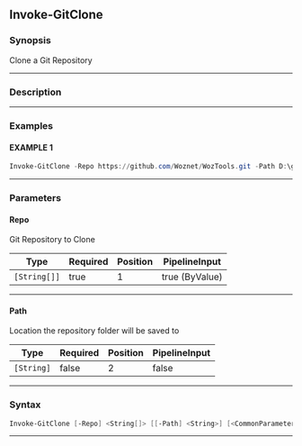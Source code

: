 Invoke-GitClone
---------------
### Synopsis
Clone a Git Repository

---
### Description
---
### Examples
#### EXAMPLE 1
```PowerShell
Invoke-GitClone -Repo https://github.com/Woznet/WozTools.git -Path D:\git\repos
```

---
### Parameters
#### **Repo**

Git Repository to Clone






|Type        |Required|Position|PipelineInput |
|------------|--------|--------|--------------|
|`[String[]]`|true    |1       |true (ByValue)|



---
#### **Path**

Location the repository folder will be saved to






|Type      |Required|Position|PipelineInput|
|----------|--------|--------|-------------|
|`[String]`|false   |2       |false        |



---
### Syntax
```PowerShell
Invoke-GitClone [-Repo] <String[]> [[-Path] <String>] [<CommonParameters>]
```
---
